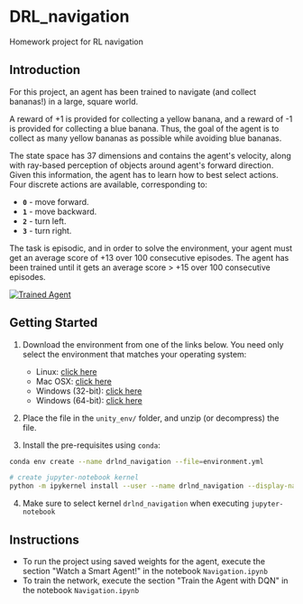 # DRL_navigation
Homework project for RL navigation

## Introduction
For this project, an agent has been trained to navigate (and collect bananas!) in a large, square world.

A reward of +1 is provided for collecting a yellow banana, and a reward of -1 is provided for collecting a blue banana.
Thus, the goal of the agent is to collect as many yellow bananas as possible while avoiding blue bananas.

The state space has 37 dimensions and contains the agent's velocity, along with ray-based perception of objects around agent's forward direction.
Given this information, the agent has to learn how to best select actions.  Four discrete actions are available, corresponding to:
- **`0`** - move forward.
- **`1`** - move backward.
- **`2`** - turn left.
- **`3`** - turn right.

The task is episodic, and in order to solve the environment, your agent must get an average score of +13 over 100 consecutive episodes.
The agent has been trained until it gets an average score > +15 over 100 consecutive episodes.

[![Trained Agent](https://www.youtube.com/watch?v=KBI7N-bWsrs/0.jpg)](https://www.youtube.com/watch?v=KBI7N-bWsrs)

## Getting Started
1. Download the environment from one of the links below. You need only select the environment that matches your operating system:
    - Linux: [click here](https://s3-us-west-1.amazonaws.com/udacity-drlnd/P1/Banana/Banana_Linux.zip)
    - Mac OSX: [click here](https://s3-us-west-1.amazonaws.com/udacity-drlnd/P1/Banana/Banana.app.zip)
    - Windows (32-bit): [click here](https://s3-us-west-1.amazonaws.com/udacity-drlnd/P1/Banana/Banana_Windows_x86.zip)
    - Windows (64-bit): [click here](https://s3-us-west-1.amazonaws.com/udacity-drlnd/P1/Banana/Banana_Windows_x86_64.zip)

2. Place the file in the `unity_env/` folder, and unzip (or decompress) the file.
3. Install the pre-requisites using `conda`:
``` sh
conda env create --name drlnd_navigation --file=environment.yml

# create jupyter-notebook kernel
python -m ipykernel install --user --name drlnd_navigation --display-name "drlnd_navigation"
```
4. Make sure to select kernel `drlnd_navigation` when executing `jupyter-notebook`

## Instructions
- To run the project using saved weights for the agent, execute the section "Watch a Smart Agent!" in the notebook `Navigation.ipynb`
- To train the network, execute the section "Train the Agent with DQN" in the notebook `Navigation.ipynb`
